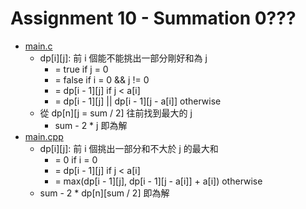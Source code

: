 # Assignment 10 - Summation 0???

- [main.c](main.c)
  - dp[i][j]: 前 i 個能不能挑出一部分剛好和為 j
    - = true if j = 0
    - = false if i = 0 && j != 0
    - = dp[i - 1][j] if j < a[i]
    - = dp[i - 1][j] || dp[i - 1][j - a[i]] otherwise
  - 從 dp[n][j = sum / 2] 往前找到最大的 j
    - sum - 2 * j 即為解
- [main.cpp](main.cpp)
  - dp[i][j]: 前 i 個挑出一部分和不大於 j 的最大和
    - = 0 if i = 0
    - = dp[i - 1][j] if j < a[i]
    - = max(dp[i - 1][j], dp[i - 1][j - a[i]] + a[i]) otherwise
  - sum - 2 * dp[n][sum / 2] 即為解
